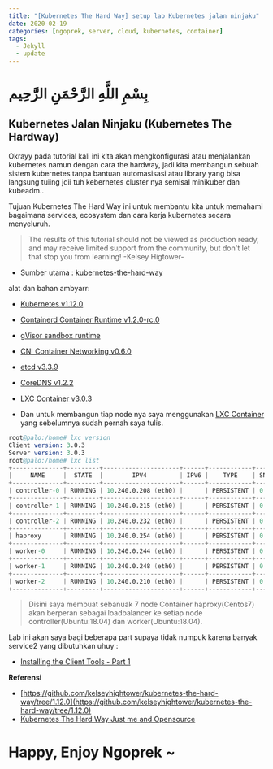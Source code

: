 ```yaml
---
title: "[Kubernetes The Hard Way] setup lab Kubernetes jalan ninjaku"
date: 2020-02-19
categories: [ngoprek, server, cloud, kubernetes, container]
tags:
  - Jekyll
  - update
---
```

# بِسْمِ اللَّهِ الرَّحْمَنِ الرَّحِيم
## Kubernetes Jalan Ninjaku (Kubernetes The Hardway)

Okrayy pada tutorial kali ini kita akan mengkonfigurasi atau menjalankan kubernetes namun dengan cara the hardway, jadi kita membangun sebuah sistem kubernetes tanpa bantuan automasisasi atau library yang bisa langsung tuiing jdii tuh kebernetes cluster nya semisal minikuber dan kubeadm..

Tujuan Kubernetes The Hard Way ini untuk membantu kita untuk memahami bagaimana services, ecosystem dan cara kerja kubernetes secara menyeluruh.

> The results of this tutorial should not be viewed as production ready, and may receive limited support from the community, but don't let that stop you from learning! -Kelsey Higtower-

* Sumber utama : [kubernetes-the-hard-way](https://github.com/kelseyhightower/kubernetes-the-hard-way/tree/1.12.0)

alat dan bahan ambyarr: 

* [Kubernetes v1.12.0](https://github.com/kubernetes/kubernetes)
* [Containerd Container Runtime v1.2.0-rc.0](https://github.com/containerd/containerd)
* [gVisor sandbox runtime ](https://github.com/google/gvisor)
* [CNI Container Networking v0.6.0](https://github.com/containernetworking/cni)
* [etcd v3.3.9](https://github.com/etcd-io/etcd)
* [CoreDNS v1.2.2](https://github.com/coredns/coredns)
* [LXC Container v3.0.3](https://linuxcontainers.org)

* Dan untuk membangun tiap node nya saya menggunakan [LXC Container](https://ammarun.my.id/ngoprek/server/cloud/lxc/container/lxd-containers-hypervisor/) yang sebelumnya sudah pernah saya tulis.

```s
root@palo:/home# lxc version
Client version: 3.0.3
Server version: 3.0.3
root@palo:/home# lxc list
+--------------+---------+---------------------+------+------------+-----------+
|     NAME     |  STATE  |        IPV4         | IPV6 |    TYPE    | SNAPSHOTS |
+--------------+---------+---------------------+------+------------+-----------+
| controller-0 | RUNNING | 10.240.0.208 (eth0) |      | PERSISTENT | 0         |
+--------------+---------+---------------------+------+------------+-----------+
| controller-1 | RUNNING | 10.240.0.215 (eth0) |      | PERSISTENT | 0         |
+--------------+---------+---------------------+------+------------+-----------+
| controller-2 | RUNNING | 10.240.0.232 (eth0) |      | PERSISTENT | 0         |
+--------------+---------+---------------------+------+------------+-----------+
| haproxy      | RUNNING | 10.240.0.254 (eth0) |      | PERSISTENT | 0         |
+--------------+---------+---------------------+------+------------+-----------+
| worker-0     | RUNNING | 10.240.0.244 (eth0) |      | PERSISTENT | 0         |
+--------------+---------+---------------------+------+------------+-----------+
| worker-1     | RUNNING | 10.240.0.248 (eth0) |      | PERSISTENT | 0         |
+--------------+---------+---------------------+------+------------+-----------+
| worker-2     | RUNNING | 10.240.0.210 (eth0) |      | PERSISTENT | 0         |
+--------------+---------+---------------------+------+------------+-----------+
```

> Disini saya membuat sebanuak 7 node Container haproxy(Centos7) akan berperan sebagai loadbalancer ke setiap node controller(Ubuntu:18.04) dan worker(Ubuntu:18.04). 

Lab ini akan saya bagi beberapa part supaya tidak numpuk karena banyak service2 yang dibutuhkan uhuy :

* [Installing the Client Tools - Part 1](docs/02-client-tools.md)

<!-- * [Provisioning Compute Resources](docs/03-compute-resources.md)
* [Provisioning the CA and Generating TLS Certificates](docs/04-certificate-authority.md)
* [Generating Kubernetes Configuration Files for Authentication](docs/05-kubernetes-configuration-files.md)
* [Generating the Data Encryption Config and Key](docs/06-data-encryption-keys.md)
* [Bootstrapping the etcd Cluster](docs/07-bootstrapping-etcd.md)
* [Bootstrapping the Kubernetes Control Plane](docs/08-bootstrapping-kubernetes-controllers.md)
* [Bootstrapping the Kubernetes Worker Nodes](docs/09-bootstrapping-kubernetes-workers.md)
* [Configuring kubectl for Remote Access](docs/10-configuring-kubectl.md)
* [Provisioning Pod Network Routes](docs/11-pod-network-routes.md)
* [Deploying the DNS Cluster Add-on](docs/12-dns-addon.md)
* [Smoke Test](docs/13-smoke-test.md)
* [Cleaning Up](docs/14-cleanup.md) -->


**Referensi**
* [https://github.com/kelseyhightower/kubernetes-the-hard-way/tree/1.12.0](https://github.com/kelseyhightower/kubernetes-the-hard-way/tree/1.12.0)
* [Kubernetes The Hard Way Just me and Opensource](https://www.youtube.com/watch?v=2bVK-e-GuYI&t=560s)

# Happy,  Enjoy Ngoprek ~